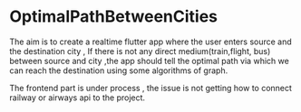 # OptimalPathBetweenCities
The aim is to create a realtime flutter app where the user enters source and the destination city , If there is not any direct medium(train,flight, bus) between source and city ,the app should tell the optimal path via which we can reach the destination using some algorithms of graph.


The frontend part is under process , the issue is not getting how to connect railway or airways api to the project.

